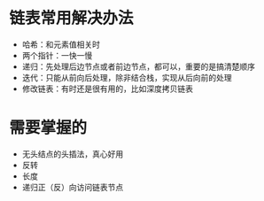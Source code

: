 链表常用解决办法
====

* 哈希：和元素值相关时
* 两个指针：一快一慢
* 递归：先处理后边节点或者前边节点，都可以，重要的是搞清楚顺序
* 迭代：只能从前向后处理，除非结合栈，实现从后向前的处理
* 修改链表：有时还是很有用的，比如深度拷贝链表


需要掌握的
====

* 无头结点的头插法，真心好用
* 反转
* 长度
* 递归正（反）向访问链表节点

